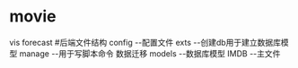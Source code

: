 # movie
vis forecast
#后端文件结构
config --配置文件
exts --创建db用于建立数据库模型
manage --用于写脚本命令 数据迁移
models --数据库模型
IMDB --主文件